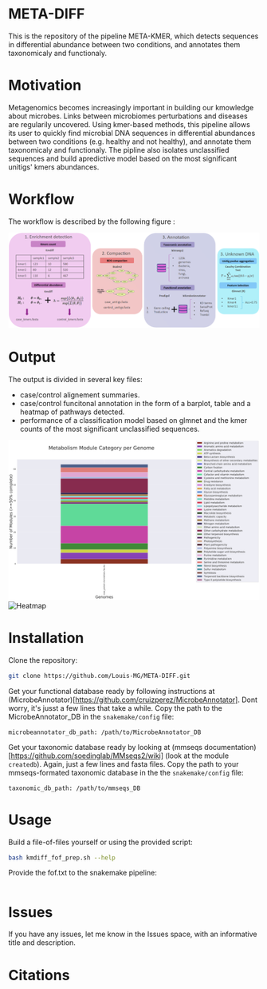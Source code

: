 # META-DIFF

This is the repository of the pipeline META-KMER, which detects sequences in differential abundance between two conditions, and annotates them taxonomicaly and functionaly.

# Motivation

Metagenomics becomes increasingly important in building our kmowledge about microbes. Links between microbiomes perturbations and diseases are regularily uncovered. Using kmer-based methods, this pipeline allows its user to quickly find microbial DNA sequences in differential abundances between two conditions (e.g. healthy and not healthy), and annotate them taxonomicaly and functionaly. The pipline also isolates unclassified sequences and build apredictive model based on the most significant unitigs' kmers abundances. 

# Workflow

The workflow is described by the following figure :

![Schematic of the META-DIFF pipeline](/figures/pipelinev3.png?raw=true "Pipeline Overview")

# Output

The output is divided in several key files:
 - case/control alignement summaries.
 - case/control funcitonal annotation in the form of a barplot, table and a heatmap of pathways detected.
 - performance of a classification model based on glmnet and the kmer counts of the most significant unclassified sequences. 

![Barplot](/figures/metabolic_summary__barplot.png?raw=true "Example of a barplot of pathways complete at 90%") ![Heatmap](/figures/metabolic_summary__heatmap.png?raw=true "Example of a heatmap of pathways complete at 90%")

# Installation

Clone the repository:
```bash
git clone https://github.com/Louis-MG/META-DIFF.git
```

Get your functional database ready by following instructions at (MicrobeAnnotator)[https://github.com/cruizperez/MicrobeAnnotator]. Dont worry, it's jusst a few lines that take a while.
Copy the path to the MicrobeAnnotator_DB in the `snakemake/config` file:
```text
microbeannotator_db_path: /path/to/MicrobeAnnotator_DB
```

Get your taxonomic database ready by looking at (mmseqs documentation)[https://github.com/soedinglab/MMseqs2/wiki] (look at the module `createdb`). Again, just a few lines and fasta files.
Copy the path to your mmseqs-formated taxonomic database in the the `snakemake/config` file:
```text
taxonomic_db_path: /path/to/mmseqs_DB
```

# Usage

Build a file-of-files yourself or using the provided script:
```bash
bash kmdiff_fof_prep.sh --help
```

Provide the fof.txt to the snakemake pipeline:
```bash

```


# Issues

If you have any issues, let me know in the Issues space, with an informative title and description.

# Citations

